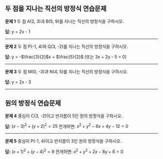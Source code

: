 
## 두 점을 지나는 직선의 방정식 연습문제

**문제 1** 두 점 A(2, 3)과 B(5, 9)를 지나는 직선의 방정식을 구하시오.

**답:** y = 2x - 1

---

**문제 2** 두 점 P(-1, 4)와 Q(3, -2)를 지나는 직선의 방정식을 구하시오.

**답:** y = -$\frac{3}{2}$x + $\frac{5}{2}$ (또는 3x + 2y - 5 = 0)

---

**문제 3** 두 점 M(0, -3)과 N(4, 5)를 지나는 직선의 방정식을 구하시오.

**답:** y = 2x - 3

---

## 원의 방정식 연습문제

**문제 4** 중심이 C(3, -2)이고 반지름이 5인 원의 방정식을 구하시오.

**답:** $(x - 3)^2 + (y + 2)^2 = 25$ 전개하면: $x^2 + y^2 - 6x + 4y - 12 = 0$

---

**문제 5** 중심이 P(-1, 4)이고 반지름이 3인 원의 방정식을 구하시오.

**답:** $(x + 1)^2 + (y - 4)^2 = 9$ 전개하면: $x^2 + y^2 + 2x - 8y + 8 = 0$